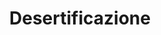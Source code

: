 ---
title: Desertificazione
descriptionBody: 
    - Per “desertificazione” si intende il degrado del territorio nelle zone aride, semi aride e sub umide-secche attribuibile a varie cause fra le quali le variazioni climatiche e le attività umane (UNCCD, 1994) come lo sfruttamento e la cattiva gestione. Questo degrado è favorito in ecosistemi fragili caratterizzati da alcune caratteristiche ambientali e da fenomeni naturali quali la litologia e idrologia del luogo, la presenza di suoli poco profondi e senza copertura vegetale in versanti con forte pendenza. 
    - Quando il terreno è eccessivamente secco è soggetto ad erosione ma anche durante inondazioni improvvise, lo strato superiore del terreno viene portato via velocemente. La situazione risulta drammatica in Africa ma esistono vaste aree degradate o minacciate in tante altre parti del mondo tanto da rappresentare una minaccia per oltre un miliardo di abitanti del pianeta. 
    - Per quanto riguarda i fattori climatici, l’aumento delle temperature che provoca una forte evapotraspirazione unità alla scarsità di pioggia causano la diminuzione di umidità dai terreni e dalle piante.
consequences:
    description: Gli effetti principali si vedranno sull’uso del terreno quali una minore produzione alimentare, infertilità del suolo che possono portare a conseguenze demografiche ed economiche, costringendo la popolazione a migrare. Ma la desertificazione può a sua volta può influire sui cambiamenti climatici":" il degrado del suolo dà luogo all’emissione nell’atmosfera di gas a effetto serra, comportando il rischio di ulteriori cambiamenti climatici e di perdita della biodiversità. La biomassa e gli stock di carbonio nel suolo sono esposti al rischio di dispersione nell’atmosfera per effetto di tempeste, incendi boschivi e focolai di organismi nocivi.
index: 10
choords:
    x: 959 
    y: 388
---